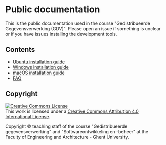 # Public documentation

This is the public documentation used in the course "Gedistribueerde Gegevensverwerking (GDV)". Please open an issue if something is unclear or if you have issues installing the development tools.

## Contents

* [Ubuntu installation guide](./setup-ubuntu.md)
* [Windows installation guide](./setup-windows.md)
* [macOS installation guide](./setup-mac.md)
* [FAQ](./faq.md)

## Copyright

<a rel="license" href="http://creativecommons.org/licenses/by/4.0/"><img alt="Creative Commons License" style="border-width:0" src="https://i.creativecommons.org/l/by/4.0/88x31.png" /></a><br />This work is licensed under a <a rel="license" href="http://creativecommons.org/licenses/by/4.0/">Creative Commons Attribution 4.0 International License</a>.

Copyright © teaching staff of the course "Gedistribueerde gegevensverwerking" and "Softwareontwikkeling en -beheer" at the Faculty of Engineering and Architecture - Ghent University.
